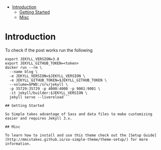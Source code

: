 
<!-- vim-markdown-toc GFM -->

* [Introduction](#introduction)
  * [Getting Started](#getting-started)
  * [Misc](#misc)

<!-- vim-markdown-toc -->

# Introduction

To check if the post works run the following

```
export JEKYLL_VERSION=3.8
export JEKYLL_GITHUB_TOKEN=<token>
docker run --rm \
  --name blog \
  -e JEKYLL_VERSION=$JEKYLL_VERSION \
  -e JEKYLL_GITHUB_TOKEN=$JEKYLL_GITHUB_TOKEN \
  --volume=$PWD:/srv/jekyll \
  -p 35729:35729 -p 4000:4000 -p 9001:9001 \
  -it jekyll/builder:$JEKYLL_VERSION \
  jekyll serve --livereload```

## Getting Started

So Simple takes advantage of Sass and data files to make customizing easier and requires Jekyll 3.x.

## Misc

To learn how to install and use this theme check out the [Setup Guide](http://mmistakes.github.io/so-simple-theme/theme-setup/) for more information.


